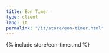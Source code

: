 ```yaml
---
title: Eon Timer
type: client
lang: it
permalink: "/it/store/eon-timer.html"
---
```


{% include store/eon-timer.md %}
  
